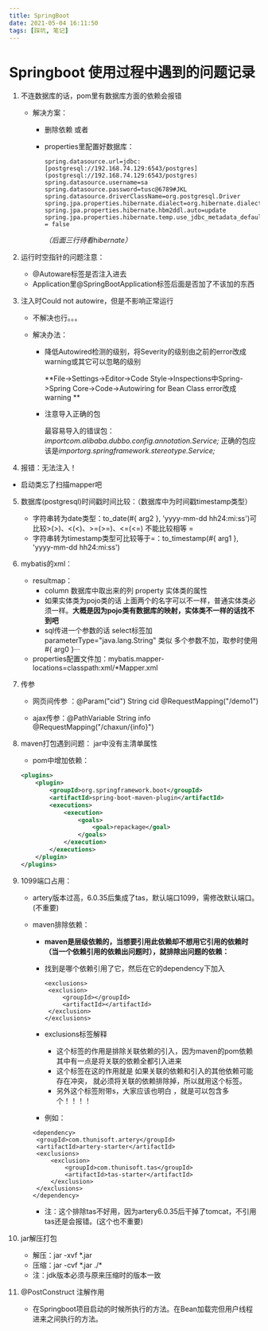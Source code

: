 ```yaml
---
title: SpringBoot
date: 2021-05-04 16:11:50
tags: [踩坑, 笔记]
---
```


# Springboot 使用过程中遇到的问题记录

<!--more-->

1. 不连数据库的话，pom里有数据库方面的依赖会报错

   - 解决方案：

     - 删除依赖    或者

     - properties里配置好数据库：      

       ```
       spring.datasource.url=jdbc:[postgresql://192.168.74.129:6543/postgres](postgresql://192.168.74.129:6543/postgres)      spring.datasource.username=sa      spring.datasource.password=tusc@6789#JKL      spring.datasource.driverClassName=org.postgresql.Driver      spring.jpa.properties.hibernate.dialect=org.hibernate.dialect.PostgreSQLDialect      spring.jpa.properties.hibernate.hbm2ddl.auto=update      spring.jpa.properties.hibernate.temp.use_jdbc_metadata_defaults = false
       ```

       *（后面三行待看hibernate）*

2. 运行时空指针的问题注意：

   - @Autoware标签是否注入进去
   - Application里@SpringBootApplication标签后面是否加了不该加的东西

3. 注入时Could not autowire，但是不影响正常运行

   - 不解决也行。。。

   - 解决办法：

     - 降低Autowired检测的级别，将Severity的级别由之前的error改成warning或其它可以忽略的级别

       **File->Settings->Editor->Code Style->Inspections中Spring->Spring Core->Code->Autowiring for Bean Class  error改成warning **

     - 注意导入正确的包

       最容易导入的错误包：*importcom.alibaba.dubbo.config.annotation.Service;*      正确的包应该是*importorg.springframework.stereotype.Service;*

4. 报错：无法注入！
   
- 启动类忘了扫描mapper吧
   
5. 数据库(postgresql)时间戳时间比较：（数据库中为时间戳timestamp类型）
   - 字符串转为date类型：to_date(#{ arg2 }, 'yyyy-mm-dd hh24:mi:ss')可比较>(&gt;)、<(&lt;)、>=(&gt;=)、<=(&lt;=) 不能比较相等 =  
   - 字符串转为timestamp类型可比较等于=：to_timestamp(#{ arg1 }, 'yyyy-mm-dd hh24:mi:ss')

6. mybatis的xml：  
   - resultmap：
     - column 数据库中取出来的列 property 实体类的属性
     - 如果实体类为pojo类的话 上面两个的名字可以不一样，普通实体类必须一样。**大概是因为pojo类有数据库的映射，实体类不一样的话找不到吧**        
     - sql传进一个参数的话 select标签加parameterType="java.lang.String" 类似 多个参数不加，取参时使用 #{ arg0 }···  
   - properties配置文件加：mybatis.mapper-locations=classpath:xml/*Mapper.xml

7. 传参

   - 网页间传参 ：@Param("cid") String cid     @RequestMapping("/demo1")  

   - ajax传参：@PathVariable String info       @RequestMapping("/chaxun/{info}")

8. maven打包遇到问题： jar中没有主清单属性 

   - pom中增加依赖：

   ```xml
   <plugins>
       <plugin>
           <groupId>org.springframework.boot</groupId>
           <artifactId>spring-boot-maven-plugin</artifactId>
           <executions>
               <execution>
                   <goals>
                       <goal>repackage</goal>
                   </goals>
               </execution>
           </executions>
       </plugin>
   </plugins>
   ```

9. 1099端口占用：

   -  artery版本过高，6.0.35后集成了tas，默认端口1099，需修改默认端口。(不重要)

   - maven排除依赖：

     - **maven是层级依赖的，当想要引用此依赖却不想用它引用的依赖时（当一个依赖引用的依赖出问题时），就排除出问题的依赖：**

     - 找到是哪个依赖引用了它，然后在它的dependency下加入

       ```
       <exclusions>
       	<exclusion>
       		<groupId></groupId>
       		<artifactId></artifactId>
       	</exclusion>
       </exclusions>
       ```

     - exclusions标签解释

       - 这个标签的作用是排除关联依赖的引入，因为maven的pom依赖其中有一点是将关联的依赖全都引入进来
       - 这个标签在这的作用就是 如果关联的依赖和引入的其他依赖可能存在冲突， 就必须将关联的依赖排除掉，所以就用这个标签。 
       - 另外这个标签附带s，大家应该也明白 ，就是可以包含多个！！！！

     -  例如：

       ```
       <dependency>
       	<groupId>com.thunisoft.artery</groupId>
       	<artifactId>artery-starter</artifactId>
       	<exclusions>
       		<exclusion>
       			<groupId>com.thunisoft.tas</groupId>
       			<artifactId>tas-starter</artifactId>
       		</exclusion>
       	</exclusions>
       </dependency>    
       ```

     - 注：这个排除tas不好用，因为artery6.0.35后干掉了tomcat，不引用tas还是会报错。(这个也不重要)

10. jar解压打包
    - 解压：jar -xvf *.jar
    - 压缩：jar -cvf \*.jar ./\*
    -  注：jdk版本必须与原来压缩时的版本一致

11. @PostConstruct 注解作用
    
    - 在Springboot项目启动的时候所执行的方法。在Bean加载完但用户线程进来之间执行的方法。